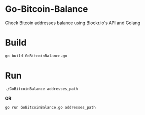 # Go-Bitcoin-Balance
Check Bitcoin addresses balance using Blockr.io's API and Golang

# Build
```bash
go build GoBitcoinBalance.go
```
# Run
```bash
./GoBitcoinBalance addresses_path
```
**OR**

```bash
go run GoBitcoinBalance.go addresses_path
```


